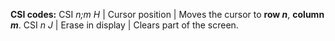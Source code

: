 **CSI codes:**
CSI *n;m H* | Cursor position | Moves the cursor to **row *n***, **column *m***.
CSI *n J* | Erase in display | Clears part of the screen.
